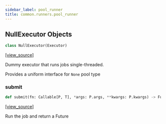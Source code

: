 ```yaml
---
sidebar_label: pool_runner
title: common.runners.pool_runner
---
```


## NullExecutor Objects

```python
class NullExecutor(Executor)
```

[[view_source]](https://github.com/dlt-hub/dlt/blob/3739c9ac839aafef713f6d5ebbc6a81b2a39a1b0/dlt/common/runners/pool_runner.py#L21)

Dummy executor that runs jobs single-threaded.

Provides a uniform interface for `None` pool type

### submit

```python
def submit(fn: Callable[P, T], *args: P.args, **kwargs: P.kwargs) -> Future[T]
```

[[view_source]](https://github.com/dlt-hub/dlt/blob/3739c9ac839aafef713f6d5ebbc6a81b2a39a1b0/dlt/common/runners/pool_runner.py#L27)

Run the job and return a Future

